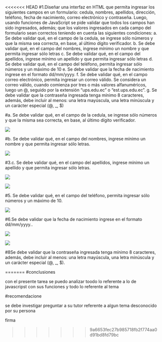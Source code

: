 <<<<<<< HEAD
#1.Diseñar una interfaz en HTML que permita ingresar los siguientes campos en un formulario: cedula, nombres, apellidos, dirección, teléfono, fecha de nacimiento, correo electrónico y contraseña. Luego, usando funciones de JavaScript se pide validar que todos los campos han sido ingresados, además; que los valores ingresados en cada campo del formulario sean correctos teniendo en cuenta las siguientes condiciones:
a. Se debe validar qué, en el campo de la cedula, se ingrese sólo números y que la misma sea correcta, en base, al último dígito verificador.
b. Se debe validar qué, en el campo del nombres, ingrese mínimo un nombre y que permita ingresar sólo letras
c. Se debe validar qué, en el campo del apellidos, ingrese mínimo un apellido y que permita ingresar sólo letras
d. Se debe validar qué, en el campo del teléfono, permita ingresar sólo números y un máximo de 10
e. Se debe validar que la fecha de nacimiento ingrese en el formato dd/mm/yyyy.
f. Se debe validar qué, en el campo correo electrónico, permita ingresar un correo válido. Se considera un correo válido, cuando comienza por tres o más valores alfanuméricos, luego un @, seguido por la extensión “ups.edu.ec” o “est.ups.edu.ec”.
g. Se debe validar que la contraseña ingresada tenga mínimo 8 caracteres, además, debe incluir al menos: una letra mayúscula, una letra minúscula y un carácter especial (@, _, $)

#a. Se debe validar qué, en el campo de la cedula, se ingrese sólo números y que la misma sea correcta, en base, al último dígito verificador.

![](imgs/1.jpg)

#b. Se debe validar qué, en el campo del nombres, ingrese mínimo un nombre y que permita ingresar sólo letras.

![](imgs/2.jpg)

#3.c. Se debe validar qué, en el campo del apellidos, ingrese mínimo un apellido y que permita ingresar sólo letras.

![](imgs/3.jpg)


![](imgs/4.jpg)

#5. Se debe validar qué, en el campo del teléfono, permita ingresar sólo números y un máximo de 10.

![](imgs/4.jpg)

#6.Se debe validar que la fecha de nacimiento ingrese en el formato dd/mm/yyyy..

![](imgs/3.jpg)

![](imgs/4.jpg)

#8Se debe validar que la contraseña ingresada tenga mínimo 8 caracteres, además, debe incluir al menos: una letra mayúscula, una letra minúscula y un carácter especial (@, _, $).


=======
#conclusiones

con el presente tarea se puedo analizar toodo lo referente a lo de javascripst con sus funciones y todo lo referente al tema

#recomendacione

se debe investigar  preguntar a su tutor referente a algun tema desconocido por su persona

firma

>>>>>>> 9a6653fec27b985718fb2f774aa0d91bd8fd79bc
